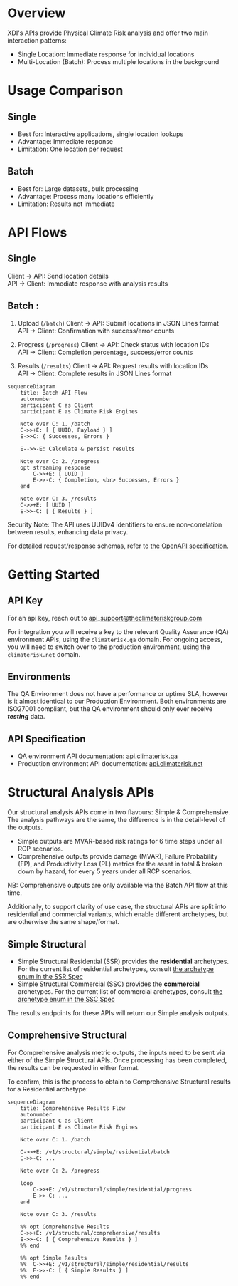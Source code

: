 # Overview

XDI's APIs provide Physical Climate Risk analysis and offer two main interaction patterns:

- Single Location: Immediate response for individual locations
- Multi-Location (Batch): Process multiple locations in the background

# Usage Comparison

## Single

- Best for: Interactive applications, single location lookups
- Advantage: Immediate response
- Limitation: One location per request

## Batch

- Best for: Large datasets, bulk processing
- Advantage: Process many locations efficiently
- Limitation: Results not immediate

# API Flows

## Single

Client -> API: Send location details  
API -> Client: Immediate response with analysis results

## Batch :

1. Upload (`/batch`)
   Client -> API: Submit locations in JSON Lines format  
   API -> Client: Confirmation with success/error counts

2. Progress (`/progress`)
   Client -> API: Check status with location IDs  
   API -> Client: Completion percentage, success/error counts

3. Results (`/results`)
   Client -> API: Request results with location IDs  
   API -> Client: Complete results in JSON Lines format

```mermaid
sequenceDiagram
    title: Batch API Flow
    autonumber
    participant C as Client
    participant E as Climate Risk Engines

    Note over C: 1. /batch
    C->>+E: [ { UUID, Payload } ]
    E->>C: { Successes, Errors }

    E-->>-E: Calculate & persist results

	Note over C: 2. /progress
    opt streaming response
        C->>+E: [ UUID ]
        E->>-C: { Completion, <br> Successes, Errors }
    end

    Note over C: 3. /results
    C->>+E: [ UUID ]
    E->>-C: [ { Results } ]
```


Security Note: The API uses UUIDv4 identifiers to ensure non-correlation between results, enhancing data privacy.

For detailed request/response schemas, refer to [the OpenAPI specification](https://api.climaterisk.net/).

# Getting Started
## API Key
For an api key, reach out to api_support@theclimateriskgroup.com

For integration you will receive a key to the relevant Quality Assurance (QA) environment APIs, using the `climaterisk.qa` domain. For ongoing access, you will need to switch over to the production environment, using the `climaterisk.net` domain.

## Environments
The QA Environment does not have a performance or uptime SLA, however is it almost identical to our Production Environment.  Both environments are ISO27001 compliant, but the QA environment should only ever receive ***testing*** data.


## API Specification
- QA environment API documentation: [api.climaterisk.qa](https://api.climaterisk.qa/)
- Production environment API documentation: [api.climaterisk.net](https://api.climaterisk.net/)

# Structural Analysis APIs

Our structural analysis APIs come in two flavours: Simple & Comprehensive.  The analysis pathways are the same, the difference is in the detail-level of the outputs.
- Simple outputs are MVAR-based risk ratings for 6 time steps under all RCP scenarios.
- Comprehensive outputs provide damage (MVAR), Failure Probability (FP), and Productivity Loss (PL) metrics for the asset in total & broken down by hazard, for every 5 years under all RCP scenarios.

NB: Comprehensive outputs are only available via the Batch API flow at this time.

Additionally, to support clarity of use case, the structural APIs are split into residential and commercial variants, which enable different archetypes, but are otherwise the same shape/format.

## Simple Structural

- Simple Structural Residential (SSR) provides the **residential** archetypes.  For the current list of residential archetypes, consult [the archetype enum in the SSR Spec](https://api.climaterisk.qa/index.html#operation/apis_simple_residential)
- Simple Structural Commercial (SSC) provides the **commercial** archetypes.  For the current list of commercial archetypes, consult [the archetype enum in the SSC Spec](https://api.climaterisk.qa/index.html#operation/apis_simple_commercial)

The results endpoints for these APIs will return our Simple analysis outputs.

## Comprehensive Structural

For Comprehensive analysis metric outputs, the inputs need to be sent via either of the Simple Structural APIs.  Once processing has been completed, the results can be requested in either format.

To confirm, this is the process to obtain to Comprehensive Structural results for a Residential archetype:
```mermaid
sequenceDiagram
    title: Comprehensive Results Flow
    autonumber
    participant C as Client
    participant E as Climate Risk Engines

	Note over C: 1. /batch

    C->>+E: /v1/structural/simple/residential/batch
    E->>-C: ...

	Note over C: 2. /progress

    loop
        C->>+E: /v1/structural/simple/residential/progress
        E->>-C: ...
    end

    Note over C: 3. /results

	%% opt Comprehensive Results
	C->>+E: /v1/structural/comprehensive/results
	E->>-C: [ { Comprehensive Results } ]
	%% end

	%% opt Simple Results
	%% 	C->>+E: /v1/structural/simple/residential/results
	%% 	E->>-C: [ { Simple Results } ]
	%% end
```

